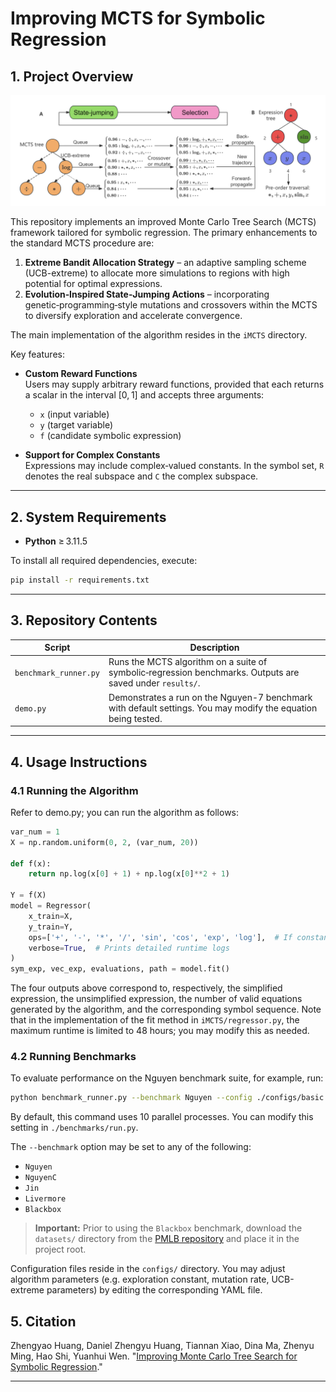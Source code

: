 # Improving MCTS for Symbolic Regression

## 1. Project Overview

![iMCTS](./assets/iMCTS.png)

This repository implements an improved Monte Carlo Tree Search (MCTS) framework tailored for symbolic regression. The primary enhancements to the standard MCTS procedure are:

1. **Extreme Bandit Allocation Strategy** – an adaptive sampling scheme (UCB-extreme) to allocate more simulations to regions with high potential for optimal expressions.  
2. **Evolution‑Inspired State‑Jumping Actions** – incorporating genetic‑programming‑style mutations and crossovers within the MCTS to diversify exploration and accelerate convergence.

The main implementation of the algorithm resides in the `iMCTS` directory.

Key features:

- **Custom Reward Functions**  
  Users may supply arbitrary reward functions, provided that each returns a scalar in the interval \[0, 1\] and accepts three arguments:  
  - `x` (input variable)  
  - `y` (target variable)  
  - `f` (candidate symbolic expression)  

- **Support for Complex Constants**  
  Expressions may include complex‑valued constants. In the symbol set, `R` denotes the real subspace and `C` the complex subspace.

---

## 2. System Requirements

- **Python** ≥ 3.11.5

To install all required dependencies, execute:

```bash
pip install -r requirements.txt
```

---

## 3. Repository Contents

| Script                  | Description                                                                                   |
|-------------------------|-----------------------------------------------------------------------------------------------|
| `benchmark_runner.py`   | Runs the MCTS algorithm on a suite of symbolic‑regression benchmarks. Outputs are saved under `results/`. |
| `demo.py`               | Demonstrates a run on the Nguyen-7 benchmark with default settings. You may modify the equation being tested. |

---

## 4. Usage Instructions

### 4.1 Running the Algorithm

Refer to demo.py; you can run the algorithm as follows:

```python
var_num = 1
X = np.random.uniform(0, 2, (var_num, 20))

def f(x):
    return np.log(x[0] + 1) + np.log(x[0]**2 + 1)

Y = f(X)
model = Regressor(
    x_train=X,
    y_train=Y,
    ops=['+', '-', '*', '/', 'sin', 'cos', 'exp', 'log'],  # If constants are needed, add 'R'
    verbose=True,  # Prints detailed runtime logs
)
sym_exp, vec_exp, evaluations, path = model.fit()
```

The four outputs above correspond to, respectively, the simplified expression, the unsimplified expression, the number of valid equations generated by the algorithm, and the corresponding symbol sequence. Note that in the implementation of the fit method in `iMCTS/regressor.py`, the maximum runtime is limited to 48 hours; you may modify this as needed.

### 4.2 Running Benchmarks

To evaluate performance on the Nguyen benchmark suite, for example, run:

```bash
python benchmark_runner.py --benchmark Nguyen --config ./configs/basic.yaml
```

By default, this command uses 10 parallel processes. You can modify this setting in `./benchmarks/run.py`.

The `--benchmark` option may be set to any of the following:

- `Nguyen`  
- `NguyenC`  
- `Jin`  
- `Livermore`  
- `Blackbox`

> **Important:** Prior to using the `Blackbox` benchmark, download the `datasets/` directory from the [PMLB repository](https://github.com/EpistasisLab/pmlb) and place it in the project root.

Configuration files reside in the `configs/` directory. You may adjust algorithm parameters (e.g. exploration constant, mutation rate, UCB-extreme parameters) by editing the corresponding YAML file.

## 5. Citation

Zhengyao Huang, Daniel Zhengyu Huang, Tiannan Xiao, Dina Ma, Zhenyu Ming, Hao Shi, Yuanhui Wen. "[Improving Monte Carlo Tree Search for Symbolic Regression](https://arxiv.org/abs/2509.15929)."

---